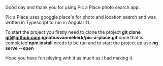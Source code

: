 Good day and thank you for using Pic a Place photo search app.

Pic a Place uses googgle place's for photo and location search and was written in Typescript to run in Angular 11.

To start the project you firstly need to clone the project
  **git clone git@github.com:ignatiusvanniekerk/pic-a-place.git**
once that is completed **npm install** needs to be run and to start the project up use **ng serve --open**

Hope you have fun playing with it as much as i had making it. 
